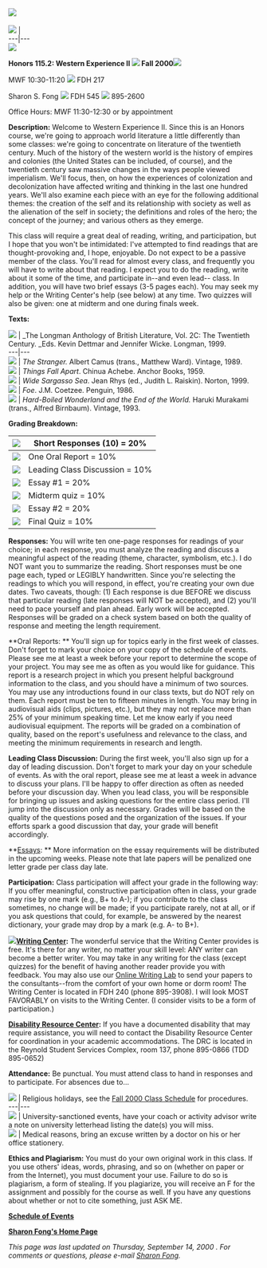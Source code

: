 ![](http://www.unlv.edu/images/line.jpg)  
---  
[![](http://www.unlv.edu/images/header-left.jpg)](http://www.unlv.edu/) |  
---|---  
![](http://www.unlv.edu/images/line.jpg)  
  
**Honors 115.2:   Western Experience II ![](bulletcompass.gif) Fall
2000**![](globephoto.jpg)

MWF 10:30-11:20 ![](bulletcompass.gif) FDH 217

Sharon S. Fong ![](bulletcompass.gif) FDH 545 ![](bulletcompass.gif) 895-2600

Office Hours:  MWF 11:30-12:30 or by appointment

**Description:** Welcome to Western Experience II.   Since this is an Honors
course, we're going to approach world literature a little differently than
some classes:  we're going to concentrate on literature of the twentieth
century.  Much of the history of the western world is the history of empires
and colonies (the United States can be included, of course), and the twentieth
century saw massive changes in the ways people viewed imperialism.  We'll
focus, then, on how the experiences of colonization and decolonization have
affected writing and thinking in the last one hundred years.  We'll also
examine each piece with an eye for the following additional themes:  the
creation of the self and its relationship with society as well as the
alienation of the self in society; the definitions and roles of the hero; the
concept of the journey; and various others as they emerge.

This class will require a great deal of reading, writing, and participation,
but I hope that you won't be intimidated:  I've attempted to find readings
that are thought-provoking and, I hope, enjoyable.  Do not expect to be a
passive member of the class.  You'll read for almost every class, and
frequently you will have to write about that reading.  I expect you to do the
reading, write about it some of the time, and participate in--and even lead--
class.  In addition, you will have two brief essays (3-5 pages each).  You may
seek my help or the Writing Center's help (see below) at any time.  Two
quizzes will also be given:  one at midterm and one during finals week.

**Texts:**

![](bulletcompass.gif) | _The Longman Anthology of British Literature, Vol.
2C:   The Twentieth Century.  _Eds. Kevin Dettmar and Jennifer Wicke.
Longman, 1999.  
---|---  
![](bulletcompass.gif) | _The Stranger._   Albert Camus (trans., Matthew
Ward).  Vintage, 1989.  
![](bulletcompass.gif) | _Things Fall Apart_.   Chinua Achebe.  Anchor Books,
1959.  
![](bulletcompass.gif) | _Wide Sargasso Sea_.   Jean Rhys (ed., Judith L.
Raiskin).  Norton, 1999.  
![](bulletcompass.gif) | _Foe_.   J.M. Coetzee.  Penguin, 1986.  
![](bulletcompass.gif) | _Hard-Boiled Wonderland and the End of the World._
Haruki Murakami (trans., Alfred Birnbaum).  Vintage, 1993.  
  
**Grading Breakdown:**

![](bulletcompass.gif) |  Short Responses (10) = 20%  
---|---  
![](bulletcompass.gif) | One Oral Report = 10%  
![](bulletcompass.gif) | Leading Class Discussion = 10%  
![](bulletcompass.gif) | Essay #1 = 20%  
![](bulletcompass.gif) | Midterm quiz = 10%  
![](bulletcompass.gif) | Essay #2 = 20%  
![](bulletcompass.gif) | Final Quiz = 10%  
  
**Responses:** You will write ten one-page responses for readings of your
choice; in each response, you must analyze the reading and discuss a
meaningful aspect of the reading (theme, character, symbolism, etc.).   I do
NOT want you to summarize the reading.  Short responses must be one page each,
typed or LEGIBLY handwritten.  Since you're selecting the readings to which
you will respond, in effect, you're creating your own due dates.  Two caveats,
though:  (1) Each response is due BEFORE we discuss that particular reading
(late responses will NOT be accepted), and (2) you'll need to pace yourself
and plan ahead.  Early work will be accepted.  Responses will be graded on a
check system based on both the quality of response and meeting the length
requirement.

**Oral Reports:  ** You'll sign up for topics early in the first week of
classes.  Don't forget to mark your choice on your copy of the schedule of
events.  Please see me at least a week before your report to determine the
scope of your project.  You may see me as often as you would like for
guidance.  This report is a research project in which you present helpful
background information to the class, and you should have a minimum of two
sources.  You may use any introductions found in our class texts, but do NOT
rely on them.   Each report must be ten to fifteen minutes in length.  You may
bring in audiovisual aids (clips, pictures, etc.), but they may not replace
more than 25% of your minimum speaking time.  Let me know early if you need
audiovisual equipment.  The reports will be graded on a combination of
quality, based on the report's usefulness and relevance to the class, and
meeting the minimum requirements in research and length.

**Leading Class Discussion:**   During the first week, you'll also sign up for
a day of leading discussion.  Don't forget to mark your day on your schedule
of events.  As with the oral report, please see me at least a week in advance
to discuss your plans.  I'll be happy to offer direction as often as needed
before your discussion day.  When you lead class, you will be responsible for
bringing up issues and asking questions for the entire class period.  I'll
jump into the discussion only as necessary.  Grades will be based on the
quality of the questions posed and the organization of the issues.  If your
efforts spark a good discussion that day, your grade will benefit accordingly.

**[Essays](http://www.unlv.edu/staff/sfong/honors_115_Fall_2000_assignment.htm):
** More information on the essay requirements will be distributed in the
upcoming weeks.  Please note that late papers will be penalized one letter
grade per class day late.

**Participation:** Class participation will affect your grade in the following
way:   If you offer meaningful, constructive participation often in class,
your grade may rise by one mark (e.g., B+ to A-); if you contribute to the
class sometimes, no change will be made; if you participate rarely, not at
all, or if you ask questions that could, for example, be answered by the
nearest dictionary, your grade may drop by a mark (e.g. A- to B+).

**![](screechunblocked.gif)[Writing
Center](http://www.unlv.edu/Writing_Center/):**   The wonderful service that
the Writing Center provides is free.  It's there for any writer, no matter
your skill level:  ANY writer can become a better writer.  You may take in any
writing for the class (except quizzes) for the benefit of having another
reader provide you with feedback.  You may also use our [Online Writing
Lab](http://www.unlv.edu/Colleges/Liberal_Arts/English/Writing_Center/email_form2.htm)
to send your papers to the consultants--from the comfort of your own home or
dorm room!  The Writing Center is located in FDH 240 (phone 895-3908).  I will
look MOST FAVORABLY on visits to the Writing Center.  (I consider visits to be
a form of participation.)

**[Disability Resource Center](http://www.unlv.edu/studentserv/disability/):**
If you have a documented disability that may require assistance, you will need
to contact the Disability Resource Center for coordination in your academic
accommodations.  The DRC is located in the Reynold Student Services Complex,
room 137, phone 895-0866 (TDD 895-0652)

**Attendance:**   Be punctual.  You must attend class to hand in responses and
to participate.  For absences due to...

![](bulletcompass.gif) | Religious holidays, see the [Fall 2000 Class
Schedule](http://www.unlv.edu/pubs/Class_Schedule/) for procedures.  
---|---  
![](bulletcompass.gif) | University-sanctioned events, have your coach or
activity advisor write a note on university letterhead listing the date(s) you
will miss.  
![](bulletcompass.gif) | Medical reasons, bring an excuse written by a doctor
on his or her office stationery.  
  
**Ethics and Plagiarism:**   You must do your own original work in this class.
If you use others' ideas, words, phrasing, and so on (whether on paper or from
the Internet), you must document your use.  Failure to do so is plagiarism, a
form of stealing.  If you plagiarize, you will receive an F for the assignment
and possibly for the course as well.  If you have any questions about whether
or not to cite something, just ASK ME.

**[Schedule of
Events](http://www.unlv.edu/staff/sfong/honors_115_Fall_2000_Schedule.htm)**

**[Sharon Fong's Home Page](http://www.unlv.edu/staff/sfong/)**

_This page was last updated on Thursday, September 14, 2000 .   For comments
or questions, please e-mail [Sharon Fong](mailto:sfong@ccmail.nevada.edu)._

